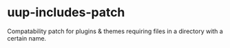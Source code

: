 # uup-includes-patch
Compatability patch for plugins &amp; themes requiring files in a directory with a certain name.

